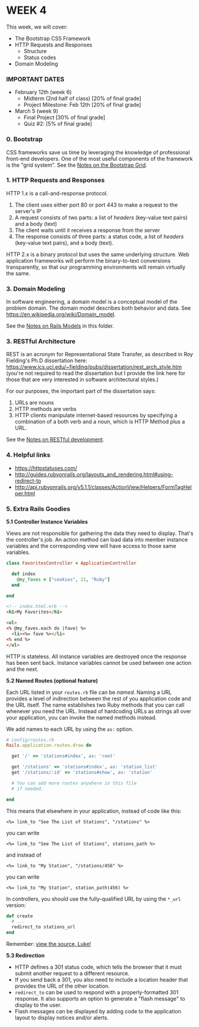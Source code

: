 # WEEK 4

This week, we will cover:

* The Bootstrap CSS Framework
* HTTP Requests and Responses
  * Structure
  * Status codes
* Domain Modeling

### IMPORTANT DATES

* February 12th (week 6)
  * Midterm (2nd half of class) [20% of final grade]
  * Project Milestone: Feb 12th [20% of final grade]
* March 5 (week 9)
  * Final Project [30% of final grade]
  * Quiz #2: [5% of final grade]


### 0. Bootstrap

CSS frameworks save us time by leveraging the knowledge of professional
front-end developers.  One of the most useful components of the framework
is the "grid system".  See the [Notes on the Bootstrap Grid](notes-bootstrap.pdf).

### 1. HTTP Requests and Responses

HTTP 1.x is a call-and-response protocol.  

1. The client uses either port 80 or port 443 to make a request to the server's IP
2. A request consists of two parts: a list of _headers_ (key-value text pairs) and a body (text)
3. The client waits until it receives a response from the server
4. The response consists of three parts: a status code, a list of _headers_ (key-value text pairs), and a body (text).  

HTTP 2.x is a binary protocol but uses the same underlying structure. Web application
frameworks will perform the binary-to-text conversions transparently,
so that our programming environments will remain virtually the same.

### 3. Domain Modeling

In software engineering, a domain model is a conceptual model of the problem domain.
 The domain model describes both behavior and data.
 See https://en.wikipedia.org/wiki/Domain_model.

See the [Notes on Rails Models](notes-models.md) in this folder.

### 3. RESTful Architecture

REST is an acronym for Representational State Transfer, as described in Roy Fielding's
Ph.D dissertation here:
 https://www.ics.uci.edu/~fielding/pubs/dissertation/rest_arch_style.htm
 (you're not required to read the dissertation but I provide the link here for those
that are very interested in software architectural styles.)

For our purposes, the important part of the dissertation says:

1. URLs are nouns
2. HTTP methods are verbs
3. HTTP clients manipulate internet-based resources by specifying a combination of a both verb and a noun, which is HTTP Method plus a URL.

See the [Notes on RESTful development](notes-restful.md).

### 4. Helpful links

* https://httpstatuses.com/
* http://guides.rubyonrails.org/layouts_and_rendering.html#using-redirect-to
* http://api.rubyonrails.org/v5.1.1/classes/ActionView/Helpers/FormTagHelper.html

### 5. Extra Rails Goodies

**5.1 Controller Instance Variables**

Views are not responsible for gathering the data
they need to display.  That's the controller's job.
An action method can load data into member instance variables
and the corresponding view will have access to those same
variables.

``` ruby
class FavoritesController < ApplicationController

  def index
    @my_faves = ["cookies", 21, "Ruby"]
  end

end
```

``` html
<!-- index.html.erb -->
<h1>My Favorites</h1>

<ul>
<% @my_faves.each do |fave| %>
  <li><%= fave %></li>
<% end %>
</ul>
```

HTTP is stateless.  All instance variables are destroyed once the response has
been sent back. Instance variables cannot be used between one action and the next.


**5.2 Named Routes (optional feature)**

Each URL listed in your `routes.rb` file can be _named_.  Naming a URL
provides a level of indirection between the rest of you application code
and the URL itself.  The name establishes two Ruby methods that you can
call whenever you need the URL.  Instead of hardcoding URLs as strings
all over your application, you can invoke the named methods instead.


We add names to each URL by using the `as:` option.

``` ruby
# config/routes.rb
Rails.application.routes.draw do

  get '/' => 'stations#index', as: 'root'

  get '/stations' => 'stations#index', as: 'station_list'
  get '/stations/:id' => 'stations#show', as: 'station'

  # You can add more routes anywhere in this file
  # if needed.

end
```

This means that elsewhere in your application, instead of code like this:

``` erb
<%= link_to "See The List of Stations", "/stations" %>
```

you can write

``` erb
<%= link_to "See The List of Stations", stations_path %>
```

and instead of

``` erb
<%= link_to "My Station", "/stations/456" %>
```

you can write

``` erb
<%= link_to "My Station", station_path(456) %>
```

In controllers, you should use the fully-qualified URL by using the `*_url`
version:

``` ruby
def create
  # ...
  redirect_to stations_url
end
```

Remember: [view the source, Luke!](https://www.youtube.com/watch?v=o2we_B6hDrY)


**5.3 Redirection**

* HTTP defines a 301 status code, which tells the browser
that it must submit another request to a different resource.  
* If you send back a 301, you also need to include
a location header that provides the URL of the other location.  
* `redirect_to` can be used to respond with a properly-formatted
301 response.  It also supports an option to generate a "flash message" to display to the user.
* Flash messages can be displayed by adding code to the application layout to display notices and/or alerts.
